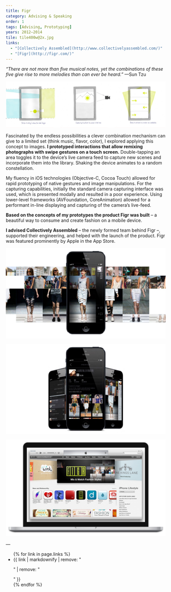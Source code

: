 ```yaml
---
title: Figr
category: Advising & Speaking
order: 1
tags: [Advising, Prototyping]
years: 2012–2014
tile: tile400w@2x.jpg
links:
  - "[Collectively Assembled](http://www.collectivelyassembled.com/)"
  - "[Figr](http://figr.com/)"
---
```

*“There are not more than five musical notes, yet the combinations of these five give rise to more melodies than can ever be heard.”*
—Sun Tzu

![Interactions Paper Sketches](images/figr/interactions-paper-sketches.jpg)

Fascinated by the endless possibilities a clever combination mechanism can give to a limited set (think music, flavor, color), I explored applying this concept to images. **I prototyped interactions that allow remixing photographs with swipe gestures on a touch screen.** Double-tapping an area toggles it to the device’s live camera feed to capture new scenes and incorporate them into the library. Shaking the device animates to a random constellation.

My fluency in iOS technologies (Objective-C, Cocoa Touch) allowed for rapid prototyping of native gestures and image manipulations. For the capturing capabilities, initially the standard camera capturing interface was used, which is presented modally and resulted in a poor experience. Using lower-level frameworks (AVFoundation, CoreAnimation) allowed for a performant in-line displaying and capturing of the camera’s live-feed.

**Based on the concepts of my prototypes the product Figr was built** – a beautiful way to consume and create fashion on a mobile device.

**I advised Collectively Assembled** – the newly formed team behind Figr –, supported their engineering, and helped with the launch of the product. Figr was featured prominently by Apple in the App Store.

![Remix Overview](images/figr/remix-overview.jpg)

![Figr Devices](images/figr/figr-devices.jpg)

![App Store Featuring](images/figr/app-store-featuring.jpg)

—
<ul>
{% for link in page.links %}
  <li>{{ link | markdownify | remove: "<p>" | remove: "</p>" }}</li>
{% endfor %}
</ul>

